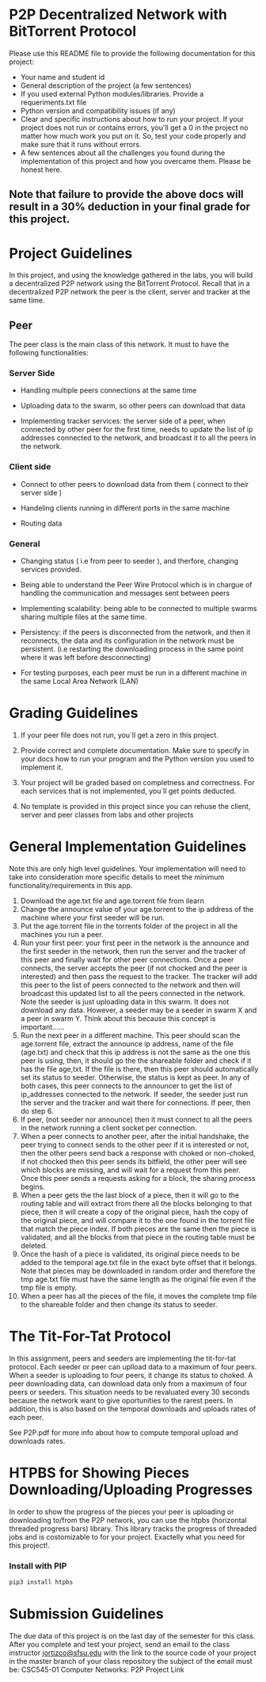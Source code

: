# P2P Decentralized Network with BitTorrent Protocol

Please use this README file to provide the following documentation for this project:

* Your name and student id
* General description of the project (a few sentences)
* If you used external Python modules/libraries. Provide a requeriments.txt file  
* Python version and compatibility issues (if any)
* Clear and specific instructions about how to run your project. If your project does not run or contains errors, you'll get a 0 in the project no matter how much work you put on it. So, test your code properly and make sure that it runs without errors.
* A few sentences about all the challenges you found during the implementation of this project and how you overcame them. Please be honest here. 

## Note that failure to provide the above docs will result in a 30% deduction in your final grade for this project. 

# Project Guidelines 

In this project, and using the knowledge gathered in the labs, you will build a decentralized P2P network using the BitTorrent Protocol. Recall that in a decentralized P2P network the peer is the client, server and tracker at the same time.

## Peer 

The peer class is the main class of this network. It must to have the following functionalities:

### Server Side 

  * Handling multiple peers connections at the same time

  * Uploading data to the swarm, so other peers can download that data 

  * Implementing tracker services: the server side of a peer, when connected by other peer for the first time, needs to update the list of ip addresses connected to the network, and broadcast it to all the peers in the network. 
  
### Client side 

  * Connect to other peers to download data from them ( connect to their server side )
  
  * Handeling clients running in different ports in the same machine 
  
  * Routing data 
  
### General 

  * Changing status ( i.e from peer to seeder ), and therfore, changing services provided. 
  
  * Being able to understand the Peer Wire Protocol which is in chargue of handling the communication and messages sent between peers 
  
  * Implementing scalability: being able to be connected to multiple swarms sharing multiple files at the same time. 
  
  * Persistency: if the peers is disconnected from the network, and then it reconnects, the data and its configuration in the network must be persistent. (i.e restarting the downloading process in the same point where it was left before desconnecting)
  
  * For testing purposes, each peer must be run in a different machine in the same Local Area Network (LAN)
  
# Grading Guidelines 

1. If your peer file does not run, you´ll get a zero in this project. 

2. Provide correct and complete documentation. Make sure to specify in your docs how to run your program and the Python version you used to implement it. 

3. Your project will be graded based on completness and correctness. For each services that is not implemented, you´ll get points deducted. 

4. No template is provided in this project since you can rehuse the client, server and peer classes from labs and other projects

# General Implementation Guidelines 

Note this are only high level guidelines. Your implementation will need to take into consideration more specific details to meet the minimum functionality/requirements in this app. 

1. Download the age.txt file and age.torrent file from ilearn 
2. Change the announce value of your age.torrent to the ip address of the machine where your first seeder will be run. 
3. Put the age.torrent file in the torrents folder of the project in all the machines you run a peer. 
4. Run your first peer: your first peer in the network is the announce and the first seeder in the network, then run the server and the tracker of this peer and finally wait for other peer connections. Once a peer connects, the server accepts the peer (if not chocked and the peer is interested) and then pass the request to the tracker. The tracker will add this peer to the list of peers connected to the network and then will broadcast this updated list to all the peers connected in the network. Note the seeder is just uploading data in this swarm. It does not download any data. However, a seeder may be a seeder in swarm X and a peer in swarm Y. Think about this because this concept is important......
5. Run the next peer in a different machine. This peer should scan the age.torrent file, extract the announce ip address, name of the file (age.txt) and check that this ip address is not the same as the one this peer is using, then, it should go the the shareable folder and check if it has the file age,txt. If the file is there, then this peer should automatically set its status to seeder. Otherwise, the status is kept as peer. In any of both cases, this peer connects to the announcer to get the list of ip_addresses connected to the network. If seeder, the seeder just run the server and the tracker and wait there for connections. If peer, then do step 6. 
6. If peer, (not seeder nor announce) then it must connect to all the peers in the network running a client socket per connection. 
7. When a peer connects to another peer, after the initial handshake, the peer trying to connect sends to the other peer if it is interested or not, then the other peers send back a response with choked or non-choked, if not chocked then this peer sends its bitfield, the other peer will see which blocks are missing, and will wait for a request from this peer. Once this peer sends a requests asking for a block, the sharing process begins. 
8. When a peer gets the the last block of a piece, then it will go to the routing table and will extract from there all the blocks belonging to that piece, then it will create a copy of the original piece, hash the copy of the original piece, and will compare it to the one found in the torrent file that match the piece index. If both pieces are the same then the piece is validated, and all the blocks from that piece in the routing table must be deleted. 
9. Once the hash of a piece is validated, its original piece needs to be added to the temporal age.txt file in the exact byte offset that it belongs. Note that pieces may be downloaded in random order and therefore the tmp age.txt file must have the same length as the original file even if the tmp file is empty. 
10. When a peer has all the pieces of the file, it moves the complete tmp file to the shareable folder and then change its status to seeder. 

# The Tit-For-Tat Protocol

In this assignment, peers and seeders are implementing the tit-for-tat protocol. Each seeder or peer can uplload data to a maximum of four peers. When a seeder is uploading to four peers, it change its status to choked. A peer downloading data, can download data only from a maximum of four peers or seeders. This situation needs to be revaluated every 30 seconds because the network want to give oportunities to the rarest peers. In addition, this is also based on the temporal downloads and uploads rates of each peer. 

See P2P.pdf for more info about how to compute temporal upload and downloads rates. 

# HTPBS for Showing Pieces Downloading/Uploading Progresses 

In order to show the progress of the pieces your peer is uploading or downloading to/from the P2P network, you can use the htpbs (horizontal threaded progress bars) library. This library tracks the progress of threaded jobs and is costomizable to for your project. Exactelly what you need for this project!. 

### Install with PIP

```python 
pip3 install htpbs
```





# Submission Guidelines 

The due data of this project is on the last day of the semester for this class. After you complete and test your project, send an email to the class instructor jortizco@sfsu.edu with the link to the source code of your project in the master branch of your class repository 
the subject of the email must be: CSC545-01 Computer Networks: P2P Project Link
  
  
 


    


